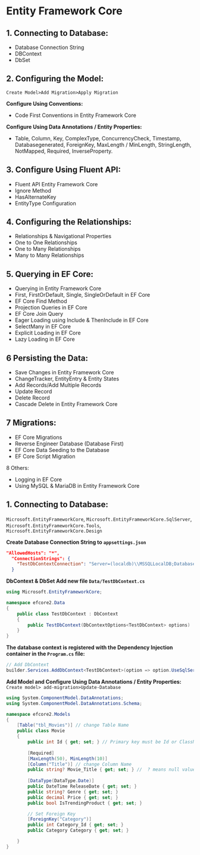 # Entity Framework Core 

## 1.	Connecting to Database:
   - Database Connection String
   - DBContext
   - DbSet

## 2. Configuring the Model: 
`Create Model>Add Migration>Apply Migration`

**Configure Using Conventions:**
   - Code First Conventions in Entity Framework Core

**Configure Using Data Annotations / Entity Properties:**
  - Table, Column, Key, ComplexType, ConcurrencyCheck, Timestamp, Databasegenerated, ForeignKey, MaxLength / MinLength, StringLength, NotMapped, Required, InverseProperty.

## 3. Configure Using Fluent API:
  - Fluent API Entity Framework Core
  - Ignore Method
  - HasAlternateKey
  - EntityType Configuration

## 4. Configuring the Relationships:
   - Relationships & Navigational Properties
   - One to One Relationships
   - One to Many Relationships
   - Many to Many Relationships

## 5. Querying in EF Core:
   - Querying in Entity Framework Core
   - First, FirstOrDefault, Single, SingleOrDefault in EF Core
   - EF Core Find Method
   - Projection Queries in EF Core
   - EF Core Join Query
   - Eager Loading using Include & ThenInclude in EF Core
   - SelectMany in EF Core
   - Explicit Loading in EF Core
   - Lazy Loading in EF Core

## 6	Persisting the Data:
   - Save Changes in Entity Framework Core
   - ChangeTracker, EntityEntry & Entity States
   - Add Records/Add Multiple Records
   - Update Record
   - Delete Record
   - Cascade Delete in Entity Framework Core

## 7	Migrations:
 - EF Core Migrations
 - Reverse Engineer Database (Database First)
 - EF Core Data Seeding to the Database
 - EF Core Script Migration

8	Others:
 - Logging in EF Core
 - Using MySQL & MariaDB in Entity Framework Core



## 1. Connecting to Database:
`Microsoft.EntityFrameworkCore`, `Microsoft.EntityFrameworkCore.SqlServer`,  `Microsoft.EntityFrameworkCore.Tools`, `Microsoft.EntityFrameworkCore.Design`

**Create Database Connection String to `appsettings.json`**
```json
"AllowedHosts": "*",
  "ConnectionStrings": {
    "TestDbContextConnection": "Server=(localdb)\\MSSQLLocalDB;Database=DatabaseName;Trusted_Connection=True;MultipleActiveResultSets=true"
  }
```

**DbContext & DbSet Add new file `Data/TestDbContext.cs`**
```c#
using Microsoft.EntityFrameworkCore;

namespace efcore2.Data
{
    public class TestDbContext : DbContext
    {
        public TestDbContext(DbContextOptions<TestDbContext> options) : base(options) { }
    }
}
```

**The database context is registered with the Dependency Injection container in the `Program.cs` file:**
```c#
// Add DbContext
builder.Services.AddDbContext<TestDbContext>(option => option.UseSqlServer(builder.Configuration.GetConnectionString("TestDbContextConnection")));
```

**Add Model and Configure Using Data Annotations / Entity Properties:**
`Create model> add-migration>Update-Database`
```c#
using System.ComponentModel.DataAnnotations;
using System.ComponentModel.DataAnnotations.Schema;

namespace efcore2.Models
{
    [Table("tbl_Movies")] // change Table Name
    public class Movie
    {
        public int Id { get; set; } // Primary key must be Id or ClassNameId ( MovieId )
        
        [Required]
        [MaxLength(50), MinLength(10)]
        [Column("Title")] // change Column Name
        public string? Movie_Title { get; set; } //  ? means null value also allow
        
        [DataType(DataType.Date)]
        public DateTime ReleaseDate { get; set; }
        public string? Genre { get; set; }
        public decimal Price { get; set; }
        public bool IsTrendingProduct { get; set; }

        // Set Foreign Key
        [ForeignKey("Category")]
        public int Category_Id { get; set; }
        public Category Category { get; set; }

    }
}
```











